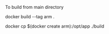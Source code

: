 To build from main directory

docker build --tag arm . 

docker cp $(docker create arm):/opt/app ./build 